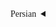 <div dir="rtl" style="font-family: IRANSans">

<details>

<summary>Persian</summary>

### مقدمه

این پروژه، یک پروژه زیر ساختی برای تمام سرویس های دیگری است که در پروژه مد نظر بر اساس معماری میکروسرویس توسعه داده شده اند

</details>

</div>